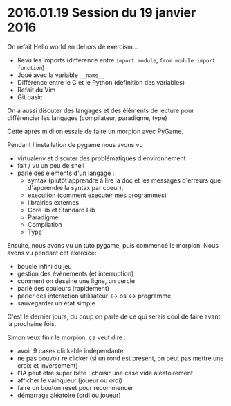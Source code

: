 # 2016.01.19 Session du 19 janvier 2016

On refait Hello world en dehors de exercism...

- Revu les imports (différence entre `import module`, `from module import
  function`)
- Joué avec la variable `__name__`
- Différence entre le C et le Python (définition des variables)
- Refait du Vim
- Git basic

On a aussi discuter des langages et des éléments de lecture pour différencier
les langages (compilateur, paradigme, type)

Cette après midi on essaie de faire un morpion avec PyGame.

Pendant l'installation de pygame nous avons vu

- virtualenv et discuter des problématiques d'environnement
- fait / vu un peu de shell
- parlé des éléments d'un langage :
    - syntax (plutôt apprendre à lire la doc et les messages d'erreurs que
      d'apprendre la syntax par coeur),
    - execution (comment executer mes programmes)
    - librairies externes
    - Core lib et Standard Lib
    - Paradigme
    - Compilation
    - Type

Ensuite, nous avons vu un tuto pygame, puis commencé le morpion.
Nous avons vu pendant cet exercice:

- boucle infini du jeu
- gestion des évènements (et interruption)
- comment on dessine une ligne, un cercle
- parlé des couleurs (rapidement)
- parler des interaction utilisateur <-> os <-> programme
- sauvegarder un état simple

C'est le dernier jours, du coup on parle de ce qui serais cool de faire avant la
prochaine fois.

Simon veux finir le morpion, ça veut dire :

- avoir 9 cases clickable indépendante
- ne pas pouvoir re clicker (si un rond est présent, on peut pas mettre une
  croix et inversement)
- l'IA peut être super bête : choisir une case vide aléatoirement
- afficher le vainqueur (joueur ou ordi)
- faire un bouton reset pour recommencer
- démarrage aléatoire (ordi ou joueur)
